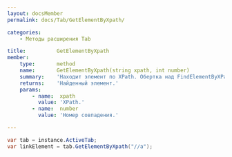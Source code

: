```yaml
---
layout: docsMember
permalink: docs/Tab/GetElementByXpath/

categories:
    - Методы расширения Tab

title:          GetElementByXpath
member:
    type:       method
    name:       GetElementByXpath(string xpath, int number)
    summary:    'Находит элемент по XPath. Обертка над FindElementByXPath.'
    returns:    'Найденный элемент.'
    params:
        - name:  xpath
          value: 'XPath.'
        - name:  number
          value: 'Номер совпадения.'

---
```


```csharp
var tab = instance.ActiveTab;
var linkElement = tab.GetElementByXpath("//a");
```